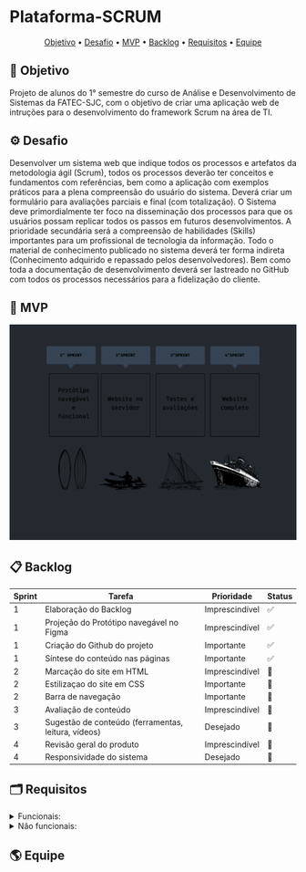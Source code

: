 # Plataforma-SCRUM

  <p align="center">
     <a href ="#objetivo">Objetivo</a>  •
     <a href ="#desafio">Desafio</a>  •
      <a href ="#mvp">MVP</a>  •
     <a href ="#backlog">Backlog</a>  •
     <a href ="#requisitos">Requisitos</a>  •
     <a href ="#equipe">Equipe</a>
   </p>

## 🎯 Objetivo <a id="objetivo"></a>
Projeto de alunos do 1° semestre do curso de Análise e Desenvolvimento de Sistemas da FATEC-SJC, com o objetivo de criar uma aplicação web de intruções para o desenvolvimento do framework Scrum na área de TI.

## ⚙ Desafio <a id="desafio"></a>
Desenvolver um sistema web que indique todos os processos e artefatos da metodologia ágil
(Scrum), todos os processos deverão ter conceitos e fundamentos com referências, bem como a
aplicação com exemplos práticos para a plena compreensão do usuário do sistema.
Deverá criar um formulário para avaliações parciais e final (com totalização).
O Sistema deve primordialmente ter foco na disseminação dos processos para que os usuários
possam replicar todos os passos em futuros desenvolvimentos.
A prioridade secundária será a compreensão de habilidades (Skills) importantes para um
profissional de tecnologia da informação.
Todo o material de conhecimento publicado no sistema deverá ter forma indireta (Conhecimento
adquirido e repassado pelos desenvolvedores).
Bem como toda a documentação de desenvolvimento deverá ser lastreado no GitHub com todos
os processos necessários para a fidelização do cliente.

## 🥇 MVP <a id="mvp"></a>

<p aling=center>
     <img src="./docs/img/MVP.png" alt="MVP">
</p>     

## 📋 Backlog <a id="backlog"></a>
| Sprint | Tarefa | Prioridade | Status |
| ------ | ------ | ---------- | ------ |
| 1 | Elaboração do Backlog | Imprescindível | ✅ |
| 1 | Projeção do Protótipo navegável no Figma | Imprescindível | ✅ |
| 1 | Criação do Github do projeto | Importante | ✅ |
| 1 | Síntese do conteúdo nas páginas | Importante | ✅ |
| 2 | Marcação do site em HTML | Imprescindível | 🛑 |
| 2 | Estilizaçao do site em CSS | Importante | 🛑 |
| 2 | Barra de navegação | Importante | 🛑 |
| 3 | Avaliação de conteúdo | Imprescindível | 🛑 |
| 3 | Sugestão de conteúdo (ferramentas, leitura, vídeos) | Desejado | 🛑 |
| 4 | Revisão geral do produto | Imprescindível | 🛑 |
| 4 | Responsividade do sistema | Desejado | 🛑 |

## 🗂 Requisitos <a id="requisitos"></a>
<details>
   <summary>Funcionais:</summary>
   <ul>
      <li> Linguagem Python (Requisito Fatec)</li>
      <li> Linguagem HTML e CSS (Requisito Fatec)</li>
      <li> Uso do framework Bootstrap</li>
      <li> Apresentação via Github</li>
      <li>O sistema web deverá ser intuitivo e não ter poluições de informações, isso deverá ser
      uma preocupação constante dos desenvolvedores sugestões de controles serão bem-
      vindas e bem avaliadas.</li>
      <li>Criar um sistema de avaliação (Processo, Produto e Conhecimento em disciplina, SM., PO., TD)</li>
      <li>Processo Scrum</li>
      <li>Burndown</li>
      <li>Product Backlog</li>
      <li>Sprint</li>
      <li>Sprint Planning</li>
      <li>Sprint Review</li>
      <li>Sprint Backlog</li>
      <li>Dailys</li>
      <li>Retrospective</li>
      <li>DOR – Definition of Ready</li>
      <li>DOD – Definition of Done</li>
      <li>Planning Poker</li>
      <li>Kanban</li>
      <li>Artefatos do Scrum</li>
      <li>MVP</li>
   <ul>
</details>
<details>
   <summary>Não funcionais:</summary>
   <ul>
      <li>Documentação via Github</li>
      <li>Linguagem de programação Python, framework Flask.</li>
      <li>Linguagem de marcação HTML e CSS.</li>
   </ul>
</details>

## 🌎 Equipe <a id="equipe"></a>

